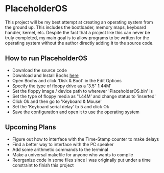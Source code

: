 # PlaceholderOS
This project will be my best attempt at creating an operating system from the ground up. This 
includes the bootloader, memory maps, keyboard handler, kernel, etc. Despite the fact that 
a project like this can never be truly completed, my main goal is to allow programs to be
written for the operating system without the author directly adding it to the source code.


## How to run PlaceholderOS

- Download the source code
- Download and Install Bochs [here](https://sourceforge.net/projects/bochs/)
- Open Bochs and click 'Disk & Boot' in the Edit Options
- Specify the type of floopy drive as a '3.5" 1.44M'
- Set the floppy image / device path to wherever 'PlaceholderOS.bin' is
- Set the type of floppy media as '1.44M' and change status to 'inserted'
- Click Ok and then go to 'Keyboard & Mouse'
- Set the 'Keyboard serial delay' to 5 and click Ok
- Save the configuration and open it to use the operating system


## Upcoming Plans

- Figure out how to interface with the Time-Stamp counter to make delays
- Find a better way to interface with the PC speaker
- Add some arithmetic commands to the terminal
- Make a universal makefile for anyone who wants to compile
- Reorganize code in some files since I was originally put under a time constraint to finish this project
